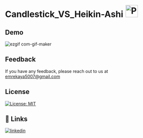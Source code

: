 # Candlestick_VS_Heikin-Ashi  <a href="https://www.python.org/" target="_blank"><img style="margin: 1px" src="https://profilinator.rishav.dev/skills-assets/python-original.svg" alt="Python" height="40" /></a>  

## Demo

![ezgif com-gif-maker](https://user-images.githubusercontent.com/77856593/190024244-2177fbed-5d53-463e-a134-b21c3561394f.gif)

## Feedback

If you have any feedback, please reach out to us at emrekaya5007@gmail.com

## License

[![License: MIT](https://img.shields.io/badge/License-MIT-yellow.svg)](https://opensource.org/licenses/MIT)

## 🔗 Links

[![linkedin](https://img.shields.io/badge/linkedin-0A66C2?style=for-the-badge&logo=linkedin&logoColor=white)](https://www.linkedin.com/in/emre-kaya1923/)





